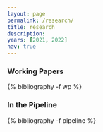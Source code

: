 ```yaml
---
layout: page
permalink: /research/
title: research
description:
years: [2021, 2022]
nav: true
---
```


<div class="publications">

<!-- Working Papers -->
<h3  class="pubyear">Working Papers</h3>
{% bibliography -f wp %}

<!-- In the Pipeline --> 
<h3  class="pubyear">In the Pipeline</h3>
{% bibliography -f pipeline %}

</div>
